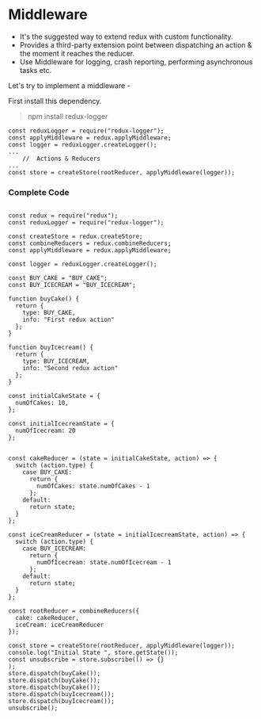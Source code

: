#   Middleware

-   It's the suggested way to extend redux with custom functionality.
-   Provides a third-party extension point between dispatching an action & the moment it reaches the reducer.
-   Use Middleware for logging, crash reporting, performing asynchronous tasks etc.

Let's try to implement a middleware -

First install this dependency.

> npm install redux-logger

```
const reduxLogger = require("redux-logger");
const applyMiddleware = redux.applyMiddleware;
const logger = reduxLogger.createLogger();
...
    //  Actions & Reducers
...
const store = createStore(rootReducer, applyMiddleware(logger));

```

### Complete Code

```

const redux = require("redux");
const reduxLogger = require("redux-logger");

const createStore = redux.createStore;
const combineReducers = redux.combineReducers;
const applyMiddleware = redux.applyMiddleware;

const logger = reduxLogger.createLogger();

const BUY_CAKE = "BUY_CAKE";
const BUY_ICECREAM = "BUY_ICECREAM";

function buyCake() {
  return {
    type: BUY_CAKE,
    info: "First redux action"
  };
}

function buyIcecream() {
  return {
    type: BUY_ICECREAM,
    info: "Second redux action"
  };
}

const initialCakeState = {
  numOfCakes: 10,
};

const initialIcecreamState = {
  numOfIcecream: 20
};


const cakeReducer = (state = initialCakeState, action) => {
  switch (action.type) {
    case BUY_CAKE:
      return {
        numOfCakes: state.numOfCakes - 1
      };
    default:
      return state;
  }
};

const iceCreamReducer = (state = initialIcecreamState, action) => {
  switch (action.type) {
    case BUY_ICECREAM:
      return {
        numOfIcecream: state.numOfIcecream - 1
      };
    default:
      return state;
  }
};

const rootReducer = combineReducers({
  cake: cakeReducer,
  iceCream: iceCreamReducer
});

const store = createStore(rootReducer, applyMiddleware(logger));
console.log("Initial State ", store.getState());
const unsubscribe = store.subscribe(() => {}
);
store.dispatch(buyCake());
store.dispatch(buyCake());
store.dispatch(buyCake());
store.dispatch(buyIcecream());
store.dispatch(buyIcecream());
unsubscribe();

```